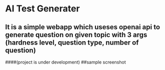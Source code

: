 # AI Test Generater 
## It is a simple webapp which useses openai api to generate question on given topic with 3 args (hardness level, question type, number of question)
####(project is under development)
##sample screenshot
